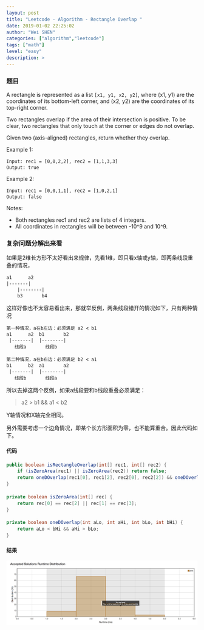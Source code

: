 ```yaml
---
layout: post
title: "Leetcode - Algorithm - Rectangle Overlap "
date: 2019-01-02 22:25:02
author: "Wei SHEN"
categories: ["algorithm","leetcode"]
tags: ["math"]
level: "easy"
description: >
---
```


### 题目
A rectangle is represented as a list `[x1, y1, x2, y2]`, where (x1, y1) are the coordinates of its bottom-left corner, and (x2, y2) are the coordinates of its top-right corner.

Two rectangles overlap if the area of their intersection is positive.  To be clear, two rectangles that only touch at the corner or edges do not overlap.

Given two (axis-aligned) rectangles, return whether they overlap.

Example 1:
```
Input: rec1 = [0,0,2,2], rec2 = [1,1,3,3]
Output: true
```

Example 2:
```
Input: rec1 = [0,0,1,1], rec2 = [1,0,2,1]
Output: false
```

Notes:
* Both rectangles rec1 and rec2 are lists of 4 integers.
* All coordinates in rectangles will be between -10^9 and 10^9.


### 复杂问题分解出来看
如果是2维长方形不太好看出来规律，先看1维，即只看x轴或y轴，即两条线段重叠的情况，
```
a1      a2
|-------|
    |--------|
    b3       b4
```

这样好像也不太容易看出来，那就举反例，两条线段错开的情况如下，只有两种情况
```
第一种情况，a在b左边：必须满足 a2 < b1
a1      a2  b1       b2
 |-------|  |--------|
   线段a       线段b

第二种情况，a在b右边：必须满足 b2 < a1
b1      b2  a1       a2
 |-------|  |--------|
   线段b       线段a
```

所以去掉这两个反例，如果a线段要和b线段重叠必须满足：
> a2 > b1 && a1 < b2

Y轴情况和X轴完全相同。

另外需要考虑一个边角情况，即某个长方形面积为零，也不能算重合。因此代码如下。

#### 代码
```java
public boolean isRectangleOverlap(int[] rec1, int[] rec2) {
    if (isZeroArea(rec1) || isZeroArea(rec2)) return false;
    return oneDOverlap(rec1[0], rec1[2], rec2[0], rec2[2]) && oneDOverlap(rec1[1], rec1[3], rec2[1], rec2[3]);
}

private boolean isZeroArea(int[] rec) {
    return rec[0] == rec[2] || rec[1] == rec[3];
}

private boolean oneDOverlap(int aLo, int aHi, int bLo, int bHi) {
    return aLo < bHi && aHi > bLo;
}
```

#### 结果
![rectangle-overlap-1](/images/leetcode/rectangle-overlap-1.png)
